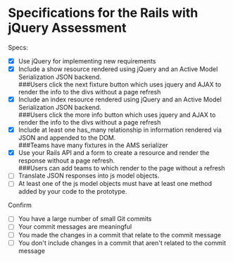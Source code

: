 # Specifications for the Rails with jQuery Assessment

Specs:
- [x] Use jQuery for implementing new requirements
- [X] Include a show resource rendered using jQuery and an Active Model Serialization JSON backend.
  <br>###Users click the next fixture button which uses jquery and AJAX to render the info to the divs without a page refresh
- [X] Include an index resource rendered using jQuery and an Active Model Serialization JSON backend.
  <br>###Users click the more info button which uses jquery and AJAX to render the info to the divs without a page refresh
- [X] Include at least one has_many relationship in information rendered via JSON and appended to the DOM.
  <br>###Teams have many fixtures in the AMS serializer
- [X] Use your Rails API and a form to create a resource and render the response without a page refresh.
  <br>###Users can add teams to which render to the page without a refresh
- [ ] Translate JSON responses into js model objects.
- [ ] At least one of the js model objects must have at least one method added by your code to the prototype.

Confirm
- [ ] You have a large number of small Git commits
- [ ] Your commit messages are meaningful
- [ ] You made the changes in a commit that relate to the commit message
- [ ] You don't include changes in a commit that aren't related to the commit message
